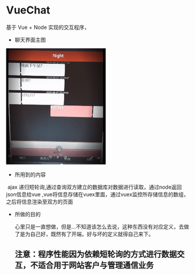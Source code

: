 # VueChat
基于 Vue + Node 实现的交互程序，

- 聊天界面主图

![image](https://raw.githubusercontent.com/Keviniswhite/VueChat/master/gitMdimages/1573960116752.png)

- 所用到的内容

​	ajax 递归短轮询,通过查询双方建立的数据库对数据进行读取，通过node返回json信息给vue ,vue将信息存储在vuex里面，通过vuex监控所存储信息的数组，之后将信息渲染至双方的页面

- 所做的目的

  心里只是一直想做，但是...不知道该怎么去说，这种东西没有对应定义，去做了是为自己好，既然有了开端，好与坏的定义就得自己来下。
  ## 注意：程序性能因为依赖短轮询的方式进行数据交互，不适合用于网站客户与管理通信业务

